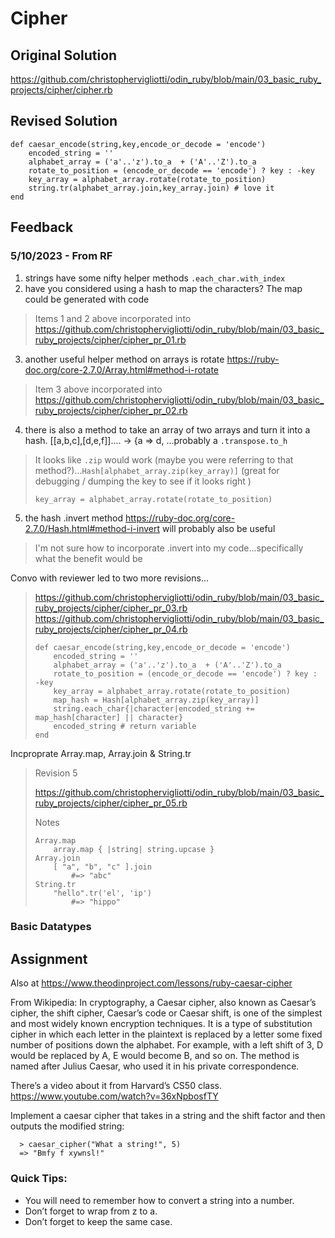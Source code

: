 # Cipher

## Original Solution

https://github.com/christophervigliotti/odin_ruby/blob/main/03_basic_ruby_projects/cipher/cipher.rb 

## Revised Solution 

```
def caesar_encode(string,key,encode_or_decode = 'encode') 
    encoded_string = '' 
    alphabet_array = ('a'..'z').to_a  + ('A'..'Z').to_a
    rotate_to_position = (encode_or_decode == 'encode') ? key : -key
    key_array = alphabet_array.rotate(rotate_to_position)
    string.tr(alphabet_array.join,key_array.join) # love it
end
```

## Feedback

### 5/10/2023 - From RF 

1. strings have some nifty helper methods `.each_char.with_index `
2. have you considered using a hash to map the characters? The map could be generated with code

>Items 1 and 2 above incorporated into https://github.com/christophervigliotti/odin_ruby/blob/main/03_basic_ruby_projects/cipher/cipher_pr_01.rb 

3. another useful helper method on arrays is rotate https://ruby-doc.org/core-2.7.0/Array.html#method-i-rotate 

>Item 3 above incorporated into https://github.com/christophervigliotti/odin_ruby/blob/main/03_basic_ruby_projects/cipher/cipher_pr_02.rb 

4. there is also a method to take an array of two arrays and turn it into a hash.
[[a,b,c],[d,e,f]].... -> {a => d, ...probably a `.transpose.to_h`

> It looks like `.zip` would work (maybe you were referring to that method?)...`Hash[alphabet_array.zip(key_array)]` (great for debugging / dumping the key to see if it looks right
>)  
>```
>key_array = alphabet_array.rotate(rotate_to_position)
>```

5. the hash .invert method https://ruby-doc.org/core-2.7.0/Hash.html#method-i-invert
will probably also be useful

> I'm not sure how to incorporate .invert into my code...specifically what the benefit would be

Convo with reviewer led to two more revisions...

> https://github.com/christophervigliotti/odin_ruby/blob/main/03_basic_ruby_projects/cipher/cipher_pr_03.rb 
> https://github.com/christophervigliotti/odin_ruby/blob/main/03_basic_ruby_projects/cipher/cipher_pr_04.rb 
> 
> ```
> def caesar_encode(string,key,encode_or_decode = 'encode') 
>     encoded_string = '' 
>     alphabet_array = ('a'..'z').to_a  + ('A'..'Z').to_a
>     rotate_to_position = (encode_or_decode == 'encode') ? key : -key
>     key_array = alphabet_array.rotate(rotate_to_position)
>     map_hash = Hash[alphabet_array.zip(key_array)]
>     string.each_char{|character|encoded_string += map_hash[character] || character}
>     encoded_string # return variable
> end
> ```

Incproprate Array.map, Array.join & String.tr

> Revision 5
> 
> https://github.com/christophervigliotti/odin_ruby/blob/main/03_basic_ruby_projects/cipher/cipher_pr_05.rb 
> 
> Notes
> 
> ```
> Array.map 
>     array.map { |string| string.upcase }
> Array.join 
>     [ "a", "b", "c" ].join        
>         #=> "abc"
> String.tr
>     "hello".tr('el', 'ip')      
>         #=> "hippo"
> ```

### Basic Datatypes



## Assignment 

Also at https://www.theodinproject.com/lessons/ruby-caesar-cipher

From Wikipedia: In cryptography, a Caesar cipher, also known as Caesar’s cipher, the shift cipher, Caesar’s code or Caesar shift, is one of the simplest and most widely known encryption techniques. It is a type of substitution cipher in which each letter in the plaintext is replaced by a letter some fixed number of positions down the alphabet. For example, with a left shift of 3, D would be replaced by A, E would become B, and so on. The method is named after Julius Caesar, who used it in his private correspondence.

There’s a video about it from Harvard’s CS50 class. https://www.youtube.com/watch?v=36xNpbosfTY

Implement a caesar cipher that takes in a string and the shift factor and then outputs the modified string:

```
  > caesar_cipher("What a string!", 5)
  => "Bmfy f xywnsl!"
```

### Quick Tips:

* You will need to remember how to convert a string into a number.
* Don’t forget to wrap from z to a.
* Don’t forget to keep the same case.